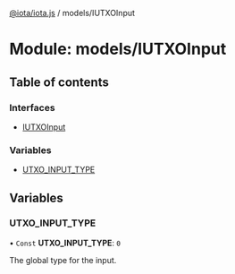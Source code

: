 [@iota/iota.js](../README.md) / models/IUTXOInput

# Module: models/IUTXOInput

## Table of contents

### Interfaces

- [IUTXOInput](../interfaces/models_IUTXOInput.IUTXOInput.md)

### Variables

- [UTXO\_INPUT\_TYPE](models_IUTXOInput.md#utxo_input_type)

## Variables

### UTXO\_INPUT\_TYPE

• `Const` **UTXO\_INPUT\_TYPE**: ``0``

The global type for the input.
